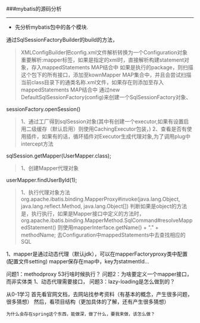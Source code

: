 ###mybatis的源码分析
***
* 先分析mybatis包中的各个模块.

通过SqlSessionFactoryBuilder的build的方法，
>XMLConfigBuilder把config.xml文件解析转换为一个Configuration对象
    重要解析:mapper标签，如果是指定的xml时，直接解析构建statement对象，存入mappedStatements MAP结合中
    如果是执行的package，则扫描这个包下的所有接口，添加至kownMapper MAP集合中，并且会尝试扫描当前class目录下的通类名称.xml文件，如果存在则添加至存入mappedStatements MAP结合中
>通过new DefaultSqlSessionFactory(config)来创建一个SqlSessionFactory对象、


sessionFactory.openSession()
>1、通过工厂得到sqlSession对象(其中有创建一个executor,如果有设置启用二级缓存（默认启用）则使用CachingExecutor包装，)
>2、查看是否有使用插件，如果有的话，循环插件对Executor生成代理对象,为了调用plug中intercept方法

sqlSession.getMapper(UserMapper.class);
>1、创建Mapper代理对象

userMapper.findUserById(1);
>1、执行代理对象方法
>org.apache.ibatis.binding.MapperProxy#invoke(java.lang.Object, java.lang.reflect.Method, java.lang.Object[])
>判断如果是object的方法是，执行执行，如果是Mapper接口中定义的方法时，
>org.apache.ibatis.binding.MapperMethod.SqlCommand#resolveMappedStatement()
>则使用mapperInterface.getName() + "." + methodName; 去Configuration中mappedStatements中去查找相应的SQL


1、mapper是通过动态代理（默认jdk），可以在mapperFactoryproxy类中配置(配置文件setting)
mapper保存在map中，key为statmentId...

问题1：methodproxy 53行啥时候执行？
问题2：为啥要定义一个mapper接口，而非实体类
    1、动态代理需要接口，
问题3：lazy-loading是怎么做到的？


从0-1学习
    首先看官网文档，去网站找参考资料（有基本的概念，产生很多问题，很多猜想）
    然后，看项目结构（更加具体的了解，还有产生很多猜想）
    
    为什么会存在spring这个东西，能做深，做了什么，要我来做，该怎么做？

